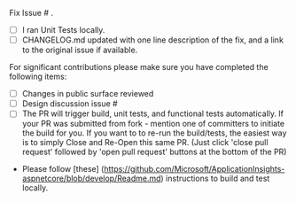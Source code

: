 Fix Issue # .
<Short description of the fix.>

- [ ] I ran Unit Tests locally.
- [ ] CHANGELOG.md updated with one line description of the fix, and a link to the original issue if available.

For significant contributions please make sure you have completed the following items:

- [ ] Changes in public surface reviewed
- [ ] Design discussion issue #
- [ ] The PR will trigger build, unit tests, and functional tests automatically. If your PR was submitted from fork - mention one of committers to initiate the build for you.
	  If you want to to re-run the build/tests, the easiest way is to simply Close and Re-Open this same PR. (Just click 'close pull request' followed by 'open pull request' buttons at the bottom of the PR)

- Please follow [these] (https://github.com/Microsoft/ApplicationInsights-aspnetcore/blob/develop/Readme.md) instructions to build and test locally.
